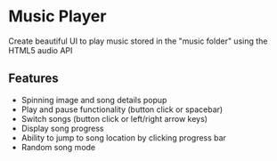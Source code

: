 # Music Player

Create beautiful UI to play music stored in the "music folder" using the HTML5 audio API

## Features

- Spinning image and song details popup
- Play and pause functionality (button click or spacebar)
- Switch songs (button click or left/right arrow keys)
- Display song progress
- Ability to jump to song location by clicking progress bar
- Random song mode
